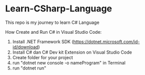 # Learn-CSharp-Language
This repo is my journey to learn C# Language

How Create and Run C# in Visual Studio Code:
1. Install .NET Framework SDK (https://dotnet.microsoft.com/id-id/download)
2. Install C# dan C# Dev kit Extension on Visual Studio Code
3. Create folder for your project
4. run "dotnet new console -o nameProgram" in Terminal 
6. run "dotnet run"